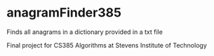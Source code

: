 # anagramFinder385

Finds all anagrams in a dictionary provided in a txt file

Final project for CS385 Algorithms at Stevens Institute of Technology

